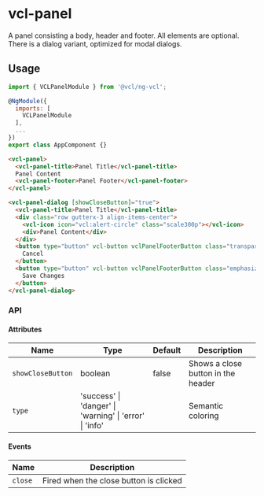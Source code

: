 # vcl-panel

A panel consisting a body, header and footer. All elements are optional. 
There is a dialog variant, optimized for modal dialogs.

## Usage

```js
import { VCLPanelModule } from '@vcl/ng-vcl';

@NgModule({
  imports: [ 
    VCLPanelModule
  ],
  ...
})
export class AppComponent {}
```

```html
<vcl-panel> 
  <vcl-panel-title>Panel Title</vcl-panel-title>
  Panel Content
  <vcl-panel-footer>Panel Footer</vcl-panel-footer>
</vcl-panel>

<vcl-panel-dialog [showCloseButton]="true">
  <vcl-panel-title>Panel Title</vcl-panel-title>
  <div class="row gutterx-3 align-items-center">
    <vcl-icon icon="vcl:alert-circle" class="scale300p"></vcl-icon>
    <div>Panel Content</div>
  </div>
  <button type="button" vcl-button vclPanelFooterButton class="transparent outline">
    Cancel
  </button>
  <button type="button" vcl-button vclPanelFooterButton class="emphasized">
    Save Changes
  </button>
</vcl-panel-dialog>
```

### API

#### Attributes

Name                | Type                                                     | Default                  | Description
------------------- | ---------------------------                              | -------------------      | ------------------- 
`showCloseButton`   | boolean                                                  | false                    | Shows a close button in the header
`type`              | 'success' \| 'danger' \| 'warning' \| 'error' \| 'info'  |                          | Semantic coloring
  
#### Events  

Name             | Description
------------     | --------------------------------------------------------------------------
`close`          | Fired when the close button is clicked
